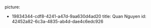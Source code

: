 picture:
  - 19834344-cdf8-4241-a47d-9aa630d4ad20
title: Quan Nguyen
id: 42452a82-6c3a-4835-ab4d-dae4c6edc926
